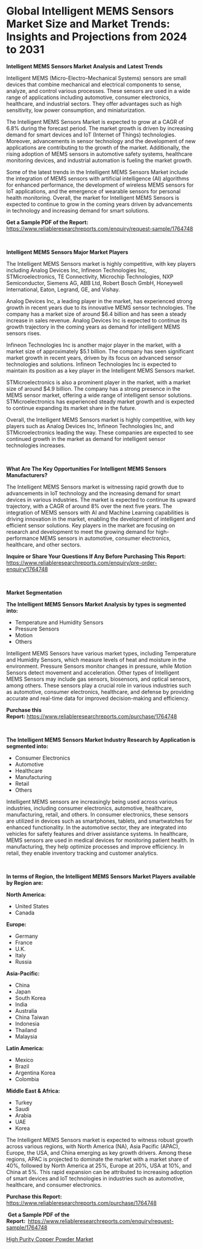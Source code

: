 <p><h1>Global Intelligent MEMS Sensors Market Size and Market Trends: Insights and Projections from 2024 to 2031</h1></p><p><strong>Intelligent MEMS Sensors Market Analysis and Latest Trends</strong></p>
<p><p>Intelligent MEMS (Micro-Electro-Mechanical Systems) sensors are small devices that combine mechanical and electrical components to sense, analyze, and control various processes. These sensors are used in a wide range of applications including automotive, consumer electronics, healthcare, and industrial sectors. They offer advantages such as high sensitivity, low power consumption, and miniaturization.</p><p>The Intelligent MEMS Sensors Market is expected to grow at a CAGR of 6.8% during the forecast period. The market growth is driven by increasing demand for smart devices and IoT (Internet of Things) technologies. Moreover, advancements in sensor technology and the development of new applications are contributing to the growth of the market. Additionally, the rising adoption of MEMS sensors in automotive safety systems, healthcare monitoring devices, and industrial automation is fueling the market growth.</p><p>Some of the latest trends in the Intelligent MEMS Sensors Market include the integration of MEMS sensors with artificial intelligence (AI) algorithms for enhanced performance, the development of wireless MEMS sensors for IoT applications, and the emergence of wearable sensors for personal health monitoring. Overall, the market for Intelligent MEMS Sensors is expected to continue to grow in the coming years driven by advancements in technology and increasing demand for smart solutions.</p></p>
<p><strong>Get a Sample PDF of the Report:&nbsp;</strong> <a href="https://www.reliableresearchreports.com/enquiry/request-sample/1764748">https://www.reliableresearchreports.com/enquiry/request-sample/1764748</a></p>
<p>&nbsp;</p>
<p><strong>Intelligent MEMS Sensors Major Market Players</strong></p>
<p><p>The Intelligent MEMS Sensors market is highly competitive, with key players including Analog Devices Inc, Infineon Technologies Inc, STMicroelectronics, TE Connectivity, Microchip Technologies, NXP Semiconductor, Siemens AG, ABB Ltd, Robert Bosch GmbH, Honeywell International, Eaton, Legrand, GE, and Vishay.</p><p>Analog Devices Inc, a leading player in the market, has experienced strong growth in recent years due to its innovative MEMS sensor technologies. The company has a market size of around $6.4 billion and has seen a steady increase in sales revenue. Analog Devices Inc is expected to continue its growth trajectory in the coming years as demand for intelligent MEMS sensors rises.</p><p>Infineon Technologies Inc is another major player in the market, with a market size of approximately $5.1 billion. The company has seen significant market growth in recent years, driven by its focus on advanced sensor technologies and solutions. Infineon Technologies Inc is expected to maintain its position as a key player in the Intelligent MEMS Sensors market.</p><p>STMicroelectronics is also a prominent player in the market, with a market size of around $4.9 billion. The company has a strong presence in the MEMS sensor market, offering a wide range of intelligent sensor solutions. STMicroelectronics has experienced steady market growth and is expected to continue expanding its market share in the future.</p><p>Overall, the Intelligent MEMS Sensors market is highly competitive, with key players such as Analog Devices Inc, Infineon Technologies Inc, and STMicroelectronics leading the way. These companies are expected to see continued growth in the market as demand for intelligent sensor technologies increases.</p></p>
<p>&nbsp;</p>
<p><strong>What Are The Key Opportunities For Intelligent MEMS Sensors Manufacturers?</strong></p>
<p><p>The Intelligent MEMS Sensors market is witnessing rapid growth due to advancements in IoT technology and the increasing demand for smart devices in various industries. The market is expected to continue its upward trajectory, with a CAGR of around 8% over the next five years. The integration of MEMS sensors with AI and Machine Learning capabilities is driving innovation in the market, enabling the development of intelligent and efficient sensor solutions. Key players in the market are focusing on research and development to meet the growing demand for high-performance MEMS sensors in automotive, consumer electronics, healthcare, and other sectors.</p></p>
<p><strong>Inquire or Share Your Questions If Any Before Purchasing This Report:</strong> <a href="https://www.reliableresearchreports.com/enquiry/pre-order-enquiry/1764748">https://www.reliableresearchreports.com/enquiry/pre-order-enquiry/1764748</a></p>
<p>&nbsp;</p>
<p><strong>Market Segmentation</strong></p>
<p><strong>The Intelligent MEMS Sensors Market Analysis by types is segmented into:</strong></p>
<p><ul><li>Temperature and Humidity Sensors</li><li>Pressure Sensors</li><li>Motion</li><li>Others</li></ul></p>
<p><p>Intelligent MEMS Sensors have various market types, including Temperature and Humidity Sensors, which measure levels of heat and moisture in the environment. Pressure Sensors monitor changes in pressure, while Motion Sensors detect movement and acceleration. Other types of Intelligent MEMS Sensors may include gas sensors, biosensors, and optical sensors, among others. These sensors play a crucial role in various industries such as automotive, consumer electronics, healthcare, and defense by providing accurate and real-time data for improved decision-making and efficiency.</p></p>
<p><strong>Purchase this Report:&nbsp;</strong><a href="https://www.reliableresearchreports.com/purchase/1764748">https://www.reliableresearchreports.com/purchase/1764748</a></p>
<p>&nbsp;</p>
<p><strong>The Intelligent MEMS Sensors Market Industry Research by Application is segmented into:</strong></p>
<p><ul><li>Consumer Electronics</li><li>Automotive</li><li>Healthcare</li><li>Manufacturing</li><li>Retail</li><li>Others</li></ul></p>
<p><p>Intelligent MEMS sensors are increasingly being used across various industries, including consumer electronics, automotive, healthcare, manufacturing, retail, and others. In consumer electronics, these sensors are utilized in devices such as smartphones, tablets, and smartwatches for enhanced functionality. In the automotive sector, they are integrated into vehicles for safety features and driver assistance systems. In healthcare, MEMS sensors are used in medical devices for monitoring patient health. In manufacturing, they help optimize processes and improve efficiency. In retail, they enable inventory tracking and customer analytics.</p></p>
<p>&nbsp;</p>
<p><strong>In terms of Region, the Intelligent MEMS Sensors Market Players available by Region are:</strong></p>
<p>
    <p> <strong> North America: </strong>
        <ul>
            <li>United States</li>
            <li>Canada</li>
        </ul>
        </p> 
    <p> <strong> Europe: </strong>
        <ul>
            <li>Germany</li>
            <li>France</li>
            <li>U.K.</li>
            <li>Italy</li>
            <li>Russia</li>
        </ul>
        </p> 
    <p> <strong> Asia-Pacific: </strong>
        <ul>
            <li>China</li>
            <li>Japan</li>
            <li>South Korea</li>
            <li>India</li>
            <li>Australia</li>
            <li>China Taiwan</li>
            <li>Indonesia</li>
            <li>Thailand</li>
            <li>Malaysia</li>
        </ul>
        </p> 
    <p> <strong> Latin America: </strong>
        <ul>
            <li>Mexico</li>
            <li>Brazil</li>
            <li>Argentina Korea</li>
            <li>Colombia</li>
        </ul>
        </p> 
    <p> <strong> Middle East & Africa: </strong>
        <ul>
            <li>Turkey</li>
            <li>Saudi</li>
            <li>Arabia</li>
            <li>UAE</li>
            <li>Korea</li>
        </ul>
    </p>
    </p>
<p><p>The Intelligent MEMS Sensors market is expected to witness robust growth across various regions, with North America (NA), Asia Pacific (APAC), Europe, the USA, and China emerging as key growth drivers. Among these regions, APAC is projected to dominate the market with a market share of 40%, followed by North America at 25%, Europe at 20%, USA at 10%, and China at 5%. This rapid expansion can be attributed to increasing adoption of smart devices and IoT technologies in industries such as automotive, healthcare, and consumer electronics.</p></p>
<p><strong>Purchase this Report: </strong><a href="https://www.reliableresearchreports.com/purchase/1764748">https://www.reliableresearchreports.com/purchase/1764748</a></p>
<p>&nbsp;<strong>Get a Sample PDF of the Report:&nbsp;&nbsp;</strong><a href="https://www.reliableresearchreports.com/enquiry/request-sample/1764748">https://www.reliableresearchreports.com/enquiry/request-sample/1764748</a></p>
<p><strong></strong></p>
<p><p><a href="https://glittery-fuchsia-86a.notion.site/High-Purity-Copper-Powder-Market-Research-Report-Reveals-The-Latest-Trends-And-Opportunities-of-this-4040d50bc28d46489e5512b069cb1d1d">High Purity Copper Powder Market</a></p></p>